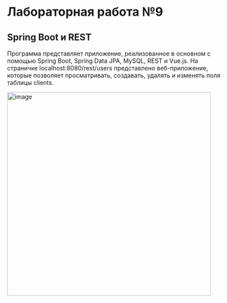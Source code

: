 <h1>Лабораторная работа №9</h1>

<h2>Spring Boot и REST</h2>

Программа представляет приложение, реализованное в основном с помощью Spring Boot, Spring Data JPA, MySQL, REST и Vue.js. На страничке localhost:8080/rest/users представлено веб-приложение, которые позволяет просматривать, создавать, удалять и изменять поля таблицы clients.

<img width="476" alt="image" src="https://user-images.githubusercontent.com/58666847/116118494-09052680-a6c6-11eb-9d70-0a18f9d47c77.png">
